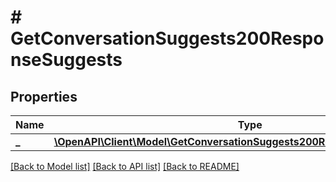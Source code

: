 # # GetConversationSuggests200ResponseSuggests

## Properties

Name | Type | Description | Notes
------------ | ------------- | ------------- | -------------
**_** | [**\OpenAPI\Client\Model\GetConversationSuggests200ResponseSuggestsInner[]**](GetConversationSuggests200ResponseSuggestsInner.md) |  |

[[Back to Model list]](../../README.md#models) [[Back to API list]](../../README.md#endpoints) [[Back to README]](../../README.md)
